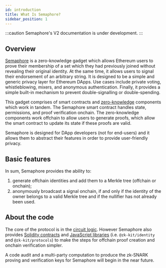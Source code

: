 ```yaml
---
id: introduction
title: What Is Semaphore?
sidebar_position: 1
---
```


:::caution
Semaphore's V2 documentation is under development.
:::

## Overview

[Semaphore](https://github.com/appliedzkp/semaphore) is a zero-knowledge gadget
which allows Ethereum users to prove their membership of a set which they had
previously joined without revealing their original identity. At the same time,
it allows users to signal their endorsement of an arbitrary string. It is
designed to be a simple and generic privacy layer for Ethereum DApps. Use cases
include private voting, whistleblowing, mixers, and anonymous authentication.
Finally, it provides a simple built-in mechanism to prevent double-signalling
or double-spending.

This gadget comprises of smart contracts and
[zero-knowledge](https://z.cash/technology/zksnarks/) components which work in
tandem. The Semaphore smart contract handles state, permissions, and proof
verification onchain. The zero-knowledge components work offchain to allow
users to generate proofs, which allow the smart contract to update its state
if these proofs are valid.

Semaphore is designed for DApp developers (not for end-users) and it allows them to abstract their
features in order to provide user-friendly privacy.

## Basic features

In sum, Semaphore provides the ability to:

1. generate offchain identities and add them to a Merkle tree (offchain or onchain);
2. anonymously broadcast a signal onchain, if and only if the identity of the owner belongs to a
   valid Merkle tree and if the nullifier has not already been used.

## About the code

The core of the protocol is in the [circuit logic](https://github.com/appliedzkp/semaphore/tree/main/circuits/scheme.png). However
Semaphore also provides [Solidity contracts](https://github.com/appliedzkp/semaphore/tree/main/contracts)
and [JavaScript libraries](https://github.com/appliedzkp/zk-kit) (i.e. `@zk-kit/identity` and `@zk-kit/protocols`) to make
the steps for offchain proof creation and onchain verification simpler.

A code audit and a multi-party computation to produce the zk-SNARK proving and verification keys
for Semaphore will begin in the near future.
